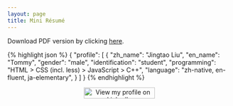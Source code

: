 ```yaml
---
layout: page
title: Mini Résumé
---
```


Download PDF version by clicking <a href="/assets/resume_20131104_updated.pdf" target="_blank">here</a>.

{% highlight json %}
{
	"profile": [
		{
			"zh_name": "Jingtao Liu",
			"en_name": "Tommy",
			"gender": "male",
			"identification": "student",
			"programming": "HTML > CSS (incl. less) > JavaScript > C++",
			"language": "zh-native, en-fluent, ja-elementary",
		}
	]
}
{% endhighlight %}

<p style="text-align: center;">
<a href="http://www.linkedin.com/in/technommy">
	<img src="http://f.cl.ly/items/3S3m1r2u1a2s3B1l2e1H/btn_viewmy_160x25.png" width="160" height="25" border="0" alt="View my profile on LinkedIn">
</a>
</p>
